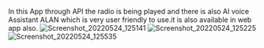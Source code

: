 In this App through API the radio is being played and there is also AI voice Assistant ALAN which is very user friendly to use.it is also available in web app also. 
![Screenshot_20220524_125141](https://user-images.githubusercontent.com/56622301/170029752-2fd00ceb-d7b8-4995-a917-6db93a1bf372.png)
![Screenshot_20220524_125225](https://user-images.githubusercontent.com/56622301/170029758-920d5bb2-2a10-4fe4-bf2b-7cad51823281.png)
![Screenshot_20220524_125535](https://user-images.githubusercontent.com/56622301/170029761-382fa992-b900-4633-bc4a-2e3b1b24acbb.png)
